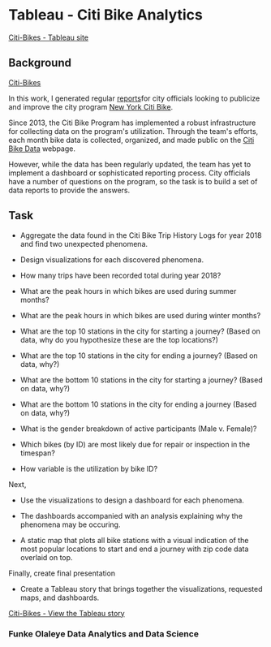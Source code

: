 # Tableau - Citi Bike Analytics

[Citi-Bikes - Tableau site](https://public.tableau.com/profile/funke.olaleye#!/vizhome/citibike_tripdata/CitibikeTripdata)

## Background

[Citi-Bikes](Images/citi-bike-station-bikes.jpg)

In this work, I generated regular [reports](https://public.tableau.com/profile/funke.olaleye#!/vizhome/citibike_tripdata/CitibikeTripdata)for city officials looking to publicize and improve the city program [New York Citi Bike](https://en.wikipedia.org/wiki/Citi_Bike).

Since 2013, the Citi Bike Program has implemented a robust infrastructure for collecting data on the program's utilization. Through the team's efforts, each month bike data is collected, organized, and made public on the [Citi Bike Data](https://www.citibikenyc.com/system-data) webpage.

However, while the data has been regularly updated, the team has yet to implement a dashboard or sophisticated reporting process. City officials have a number of questions on the program, so the task is to build a set of data reports to provide the answers.

## Task

* Aggregate the data found in the Citi Bike Trip History Logs for year 2018 and find two unexpected phenomena. 

* Design visualizations for each discovered phenomena. 

* How many trips have been recorded total during year 2018?

* What are the peak hours in which bikes are used during summer months?

* What are the peak hours in which bikes are used during winter months?

* What are the top 10 stations in the city for starting a journey? (Based on data, why do you hypothesize these are the top locations?)

* What are the top 10 stations in the city for ending a journey? (Based on data, why?)

* What are the bottom 10 stations in the city for starting a journey? (Based on data, why?)

* What are the bottom 10 stations in the city for ending a journey (Based on data, why?)

* What is the gender breakdown of active participants (Male v. Female)?

* Which bikes (by ID) are most likely due for repair or inspection in the timespan?

* How variable is the utilization by bike ID?

Next,

* Use the visualizations to design a dashboard for each phenomena.
* The dashboards accompanied with an analysis explaining why the phenomena may be occuring. 


* A static map that plots all bike stations with a visual indication of the most popular locations to start and end a journey with zip code data overlaid on top.

Finally, create final presentation

* Create a Tableau story that brings together the visualizations, requested maps, and dashboards.

[Citi-Bikes - View the Tableau story](https://public.tableau.com/profile/funke.olaleye#!/vizhome/citibike_tripdata/CitibikeTripdata)

### Funke Olaleye Data Analytics and Data Science

